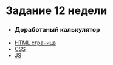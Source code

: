 # **Задание 12 недели**
+ ### Доработаный калькулятор  
+ [HTML страница](https://github.com/Kalinin-Alexander/first_rep/blob/main/10thWeek/task1.html)
+ [CSS](https://github.com/Kalinin-Alexander/first_rep/blob/main/10thWeek/style.css)
+ [JS](https://github.com/Kalinin-Alexander/first_rep/blob/main/10thWeek/task1.js)
